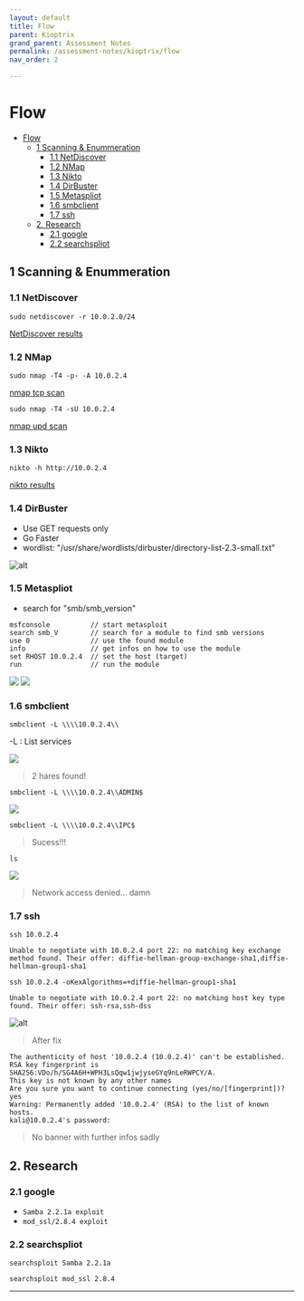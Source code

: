 ```yaml
---
layout: default
title: Flow
parent: Kioptrix
grand_parent: Assessment Notes
permalink: /assessment-notes/kioptrix/flow
nav_order: 2

---
```


# Flow

- [Flow](#flow)
  - [1 Scanning \& Enummeration](#1-scanning--enummeration)
    - [1.1 NetDiscover](#11-netdiscover)
    - [1.2 NMap](#12-nmap)
    - [1.3 Nikto](#13-nikto)
    - [1.4 DirBuster](#14-dirbuster)
    - [1.5 Metaspliot](#15-metaspliot)
    - [1.6 smbclient](#16-smbclient)
    - [1.7 ssh](#17-ssh)
  - [2. Research](#2-research)
    - [2.1 google](#21-google)
    - [2.2 searchspliot](#22-searchspliot)

## 1 Scanning & Enummeration

### 1.1 NetDiscover
```console 
sudo netdiscover -r 10.0.2.0/24
```
[NetDiscover results](assets/NetDiscover.txt)

### 1.2 NMap
``` console
sudo nmap -T4 -p- -A 10.0.2.4
```
[nmap tcp scan](assets/nmap%20tcp.txt)  

```console
sudo nmap -T4 -sU 10.0.2.4 
```
[nmap upd scan](assets/nmap%20udp.txt)

### 1.3 Nikto
```console
nikto -h http://10.0.2.4
```
[nikto results](assets/nikto.txt)

### 1.4 DirBuster 
- Use GET requests only
- Go Faster
- wordlist: "/usr/share/wordlists/dirbuster/directory-list-2.3-small.txt"
  
![alt](assets/dirBuster.png)

### 1.5 Metaspliot
- search for "smb/smb_version"

``` console
msfconsole          // start metasploit
search smb_V        // search for a module to find smb versions
use 0               // use the found module
info                // get infos on how to use the module
set RHOST 10.0.2.4  // set the host (target)
run                 // run the module
```
![](assets/msf_01.png)
![](assets/msf_02.png)

### 1.6 smbclient

```console
smbclient -L \\\\10.0.2.4\\
```
-L : List services

![](assets/smb_1.png)

> 2 hares found!

```console
smbclient -L \\\\10.0.2.4\\ADMIN$
```

![](assets/smb_2.png)
```console
smbclient -L \\\\10.0.2.4\\IPC$
```
> Sucess!!!

```console
ls
```
![](assets/smb_3.png)
> Network access denied... damn

### 1.7 ssh

```console
ssh 10.0.2.4
```
```console
Unable to negotiate with 10.0.2.4 port 22: no matching key exchange method found. Their offer: diffie-hellman-group-exchange-sha1,diffie-hellman-group1-sha1

```
```console
ssh 10.0.2.4 -oKexAlgorithms=+diffie-hellman-group1-sha1
```
```console
Unable to negotiate with 10.0.2.4 port 22: no matching host key type found. Their offer: ssh-rsa,ssh-dss

```
![alt](assets/rJBwk0u.png)

> After fix

```console
The authenticity of host '10.0.2.4 (10.0.2.4)' can't be established.
RSA key fingerprint is SHA256:VDo/h/SG4A6H+WPH3LsQqw1jwjyseGYq9nLeRWPCY/A.
This key is not known by any other names
Are you sure you want to continue connecting (yes/no/[fingerprint])? yes
Warning: Permanently added '10.0.2.4' (RSA) to the list of known hosts.
kali@10.0.2.4's password: 
```
> No banner with further infos sadly


## 2. Research

### 2.1 google
- `Samba 2.2.1a exploit`
- `mod_ssl/2.8.4 exploit`

### 2.2 searchspliot
```console
searchsploit Samba 2.2.1a 
```

```console
searchsploit mod_ssl 2.8.4
```
---

